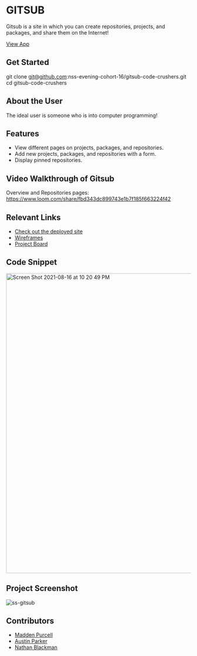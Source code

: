 # GITSUB 

Gitsub is a site in which you can create repositories, projects, and packages, and share them on the Internet!

[View App](https://gitsub-codecrushers.netlify.app)

## Get Started 
git clone git@github.com:nss-evening-cohort-16/gitsub-code-crushers.git
cd gitsub-code-crushers

## About the User
The ideal user is someone who is into computer programming!

## Features 
- View different pages on projects, packages, and repositories.
- Add new projects, packages, and repositories with a form.
- Display pinned repositories.

## Video Walkthrough of Gitsub
Overview and Repositories pages: https://www.loom.com/share/fbd343dc899743e1b7f185f663224f42

## Relevant Links
- [Check out the deployed site](https://gitsub-codecrushers.netlify.app)
- [Wireframes](https://docs.google.com/presentation/d/1Bw1z6R-InxbsCdcFbQfylTqSp_CbZRpCkMaiLhLUYT0/edit)
- [Project Board](https://github.com/nss-evening-cohort-16/gitsub-code-crushers/projects/2)

## Code Snippet <!-- OPTIONAL, but doesn't hurt -->
<img width="819" alt="Screen Shot 2021-08-16 at 10 20 49 PM" src="https://user-images.githubusercontent.com/86999347/129659681-f307eaca-d233-41fa-9497-613501156e3c.png">

## Project Screenshot
![ss-gitsub](https://user-images.githubusercontent.com/70224936/129659154-17ca2dc9-528c-499e-970d-275f22483b2d.png)


## Contributors
- [Madden Purcell](https://github.com/pmpurcell)
- [Austin Parker](https://github.com/austincparker)
- [Nathan Blackman](https://github.com/NathanBlackman)
